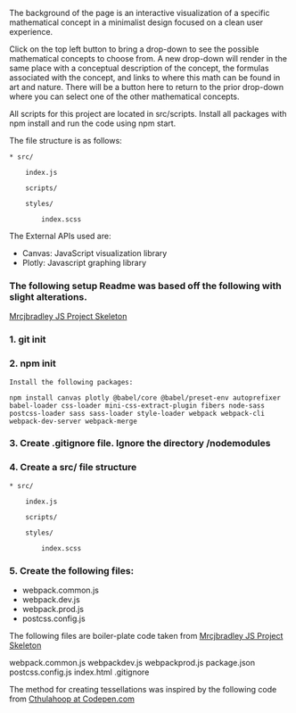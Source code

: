 The background of the page is an interactive visualization of a specific mathematical concept in a minimalist design focused on a clean user experience.

Click on the top left button to bring a drop-down to see the possible mathematical concepts to choose from. A new drop-down will render in the same place with a conceptual description of the concept, the formulas associated with the concept, and links to where this math can be found in art and nature. There will be a button here to return to the prior drop-down where you can select one of the other mathematical concepts.

All scripts for this project are located in src/scripts. 
Install all packages with npm install and run the code using npm start.

The file structure is as follows:

    * src/

        index.js

        scripts/

        styles/

            index.scss

The External APIs used are:
* Canvas: JavaScript visualization library
* Plotly: Javascript graphing library

### The following setup Readme was based off the following with slight alterations.
[Mrcjbradley JS Project Skeleton](https://github.com/mrcjbradley/js_project_skeleton)

### 1. git init
### 2. npm init

    Install the following packages:

    npm install canvas plotly @babel/core @babel/preset-env autoprefixer babel-loader css-loader mini-css-extract-plugin fibers node-sass postcss-loader sass sass-loader style-loader webpack webpack-cli webpack-dev-server webpack-merge

### 3. Create .gitignore file. Ignore the directory /nodemodules
### 4. Create a src/ file structure
    * src/

        index.js

        scripts/

        styles/

            index.scss
### 5. Create the following files:
* webpack.common.js
* webpack.dev.js
* webpack.prod.js
* postcss.config.js

The following files are boiler-plate code taken from [Mrcjbradley JS Project Skeleton](https://github.com/mrcjbradley/js_project_skeleton)

webpack.common.js
webpackdev.js
webpackprod.js
package.json
postcss.config.js
index.html
.gitignore

The method for creating tessellations was inspired by the following code from [Cthulahoop at Codepen.com](https://codepen.io/Cthulahoop/pen/umcvo)
